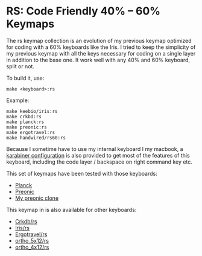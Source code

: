 # RS: Code Friendly 40% – 60% Keymaps

The rs keymap collection is an evolution of my previous keymap optimized for coding with a 60% keyboards like the Iris. I tried to keep the simplicity of my previous keymap with all the keys necessary for coding on a single layer in addition to the base one. It work well with any 40% and 60% keyboard, split or not.

To build it, use:

    make <keyboard>:rs

Example:

    make keebio/iris:rs
    make crkbd:rs
    make planck:rs
    make preonic:rs
    make ergotravel:rs
    make handwired/rs60:rs

Because I sometime have to use my internal keyboard I my macbook, a [karabiner configuration](karabiner.json) is also provided to get most of the features of this keyboard, including the code layer / backspace on right command key etc.

This set of keymaps have been tested with those keyboards:
- [Planck](../../keyboards/planck/)
- [Preonic](../../keyboards/preonic/)
- [My preonic clone](../../keyboards/handwired/rs60/)

This keymap in is also available for other keyboards:
- [Crkdb/rs](../../keyboards/crkbd/keymaps/rs/keymap.c)
- [Iris/rs](../../keyboards/keebio/iris/keymaps/rs/keymap.c)
- [Ergotravel/rs](../../keyboards/ergotravel/keymaps/rs/keymap.c)
- [ortho_5x12/rs](../../layouts/community/ortho_5x12/rs/keymap.c)
- [ortho_4x12/rs](../../layouts/community/ortho_4x12/rs/keymap.c)

